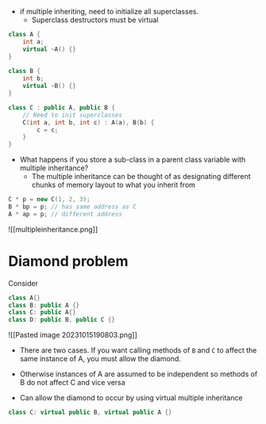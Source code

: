 - if multiple inheriting, need to initialize all superclasses.
	- Superclass destructors must be virtual
```c++
class A {
	int a;
	virtual ~A() {}
}
	
class B {
	int b;
	virtual ~B() {}
}

class C : public A, public B {
	// Need to init superclasses
	C(int a, int b, int c) : A(a), B(b) {
		c = c;
	}
}
```

- What happens if you store a sub-class in a parent class variable with multiple inheritance? 
	- The multiple inheritance can be thought of as designating different chunks of memory layout to what you inherit from
```c++
C * p = new C(1, 2, 3);
B * bp = p; // has same address as C
A * ap = p; // different address
```
![[multipleinheritance.png]]

# Diamond problem
Consider
```c++
class A{}
class B: public A {}
class C: public A{}
class D: public B, public C {}
```
![[Pasted image 20231015190803.png]]
- There are two cases. If you want calling methods of `B` and `C` to affect the same instance of A, you must allow the diamond. 
- Otherwise instances of A are assumed to be independent so methods of B do not affect C and vice versa

- Can allow the diamond to occur by using virtual multiple inheritance
```c++
class C: virtual public B, virtual public A {}
```
